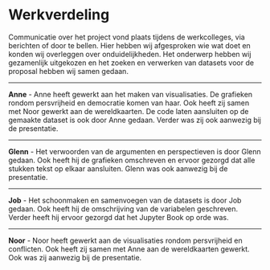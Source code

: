 # Werkverdeling

Communicatie over het project vond plaats tijdens de werkcolleges, via berichten of door te bellen. Hier hebben wij afgesproken wie wat doet en konden wij overleggen over onduidelijkheden. Het onderwerp hebben wij gezamenlijk uitgekozen en het zoeken en verwerken van datasets voor de proposal hebben wij samen gedaan.

---

**Anne** -
Anne heeft gewerkt aan het maken van visualisaties. De grafieken rondom persvrijheid en democratie komen van haar. Ook heeft zij samen met Noor gewerkt aan de wereldkaarten. De code laten aansluiten op de gemaakte dataset is ook door Anne gedaan. Verder was zij ook aanwezig bij de presentatie.

---

**Glenn** -
Het verwoorden van de argumenten en perspectieven is door Glenn gedaan. Ook heeft hij de grafieken omschreven en ervoor gezorgd dat alle stukken tekst op elkaar aansluiten. Glenn was ook aanwezig bij de presentatie.

---

**Job** -
Het schoonmaken en samenvoegen van de datasets is door Job gedaan. Ook heeft hij de omschrijving van de variabelen geschreven. Verder heeft hij ervoor gezorgd dat het Jupyter Book op orde was.

---

**Noor** -
Noor heeft gewerkt aan de visualisaties rondom persvrijheid en conflicten. Ook heeft zij samen met Anne aan de wereldkaarten gewerkt. Ook was zij aanwezig bij de presentatie.
